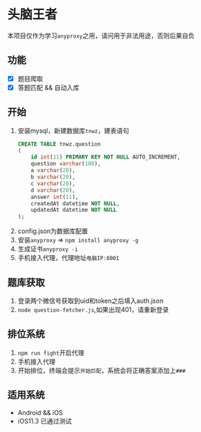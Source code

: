 # 头脑王者

本项目仅作为学习`anyproxy`之用，请问用于非法用途，否则后果自负

## 功能

+ [x] 题目爬取
+ [x] 答题匹配 && 自动入库

## 开始

1. 安装mysql，新建数据库`tnwz`，建表语句
    ```sql
    CREATE TABLE tnwz.question
    (
        id int(11) PRIMARY KEY NOT NULL AUTO_INCREMENT,
        question varchar(100),
        a varchar(20),
        b varchar(20),
        c varchar(20),
        d varchar(20),
        answer int(11),
        createdAt datetime NOT NULL,
        updatedAt datetime NOT NULL
    );
    ```
2. config.json为数据库配置 
3. 安装`anyproxy` => `npm install anyproxy -g`
4. 生成证书`anyproxy -i`
5. 手机接入代理，代理地址`电脑IP:8001`

## 题库获取

1. 登录两个微信号获取到uid和token之后填入auth.json
2. `node question-fetcher.js`,如果出现401，请重新登录

## 排位系统

1. `npm run fight`开启代理
2. 手机接入代理
3. 开始排位，终端会提示`开始匹配`，系统会将正确答案添加上`###`

## 适用系统

+ Android && iOS
+ iOS11.3 已通过测试